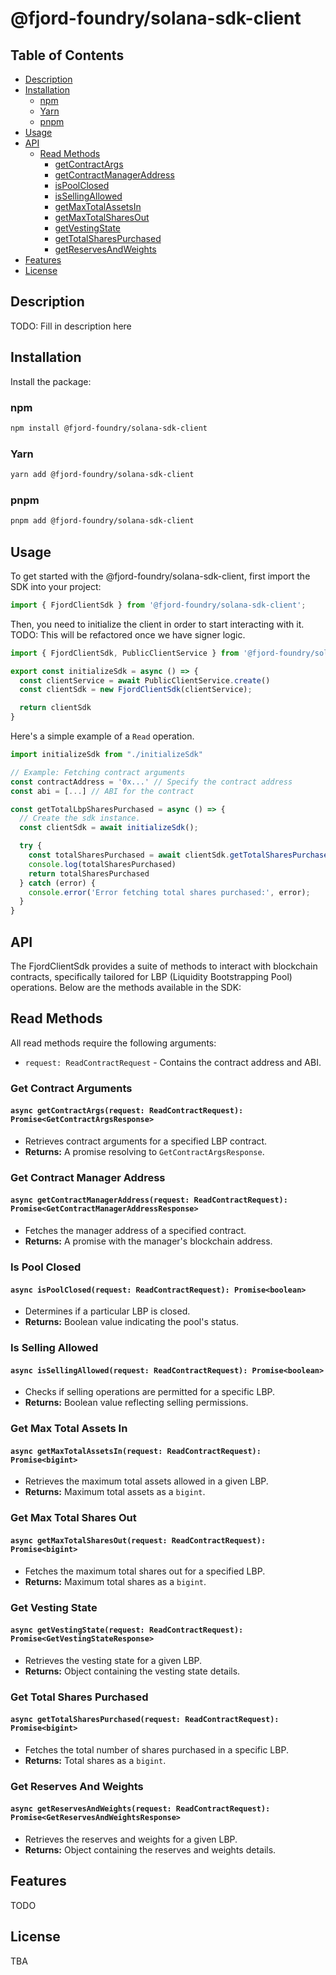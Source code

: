 # @fjord-foundry/solana-sdk-client

## Table of Contents

- [Description](#description)
- [Installation](#installation)
  - [npm](#npm)
  - [Yarn](#yarn)
  - [pnpm](#pnpm)
- [Usage](#usage)
- [API](#api)
  - [Read Methods](#read-methods)
    - [getContractArgs](#get-contract-arguments)
    - [getContractManagerAddress](#get-contract-manager-address)
    - [isPoolClosed](#is-pool-closed)
    - [isSellingAllowed](#is-selling-allowed)
    - [getMaxTotalAssetsIn](#get-max-total-assets-in)
    - [getMaxTotalSharesOut](#get-max-total-shares-out)
    - [getVestingState](#get-vesting-state)
    - [getTotalSharesPurchased](#get-total-shares-purchased)
    - [getReservesAndWeights](#get-reserves-and-weights)
- [Features](#features)
- [License](#license)

## Description

TODO: Fill in description here

## Installation

Install the package:

### npm

```bash
npm install @fjord-foundry/solana-sdk-client
```

### Yarn

```bash
yarn add @fjord-foundry/solana-sdk-client
```

### pnpm

```bash
pnpm add @fjord-foundry/solana-sdk-client
```

## Usage

To get started with the @fjord-foundry/solana-sdk-client, first import the SDK into your project:

```ts
import { FjordClientSdk } from '@fjord-foundry/solana-sdk-client';
```

Then, you need to initialize the client in order to start interacting with it.
TODO: This will be refactored once we have signer logic.

```ts
import { FjordClientSdk, PublicClientService } from '@fjord-foundry/solana-sdk-client

export const initializeSdk = async () => {
  const clientService = await PublicClientService.create()
  const clientSdk = new FjordClientSdk(clientService);

  return clientSdk
}
```

Here's a simple example of a `Read` operation.

```ts
import initializeSdk from "./initializeSdk"

// Example: Fetching contract arguments
const contractAddress = '0x...' // Specify the contract address
const abi = [...] // ABI for the contract

const getTotalLbpSharesPurchased = async () => {
  // Create the sdk instance.
  const clientSdk = await initializeSdk();

  try {
    const totalSharesPurchased = await clientSdk.getTotalSharesPurchased({ contractAddress, abi });
    console.log(totalSharesPurchased)
    return totalSharesPurchased
  } catch (error) {
    console.error('Error fetching total shares purchased:', error);
  }
}
```

## API

The FjordClientSdk provides a suite of methods to interact with blockchain contracts, specifically tailored for LBP (Liquidity Bootstrapping Pool) operations. Below are the methods available in the SDK:

## Read Methods

All read methods require the following arguments:

- `request: ReadContractRequest` - Contains the contract address and ABI.

### Get Contract Arguments

#### `async getContractArgs(request: ReadContractRequest): Promise<GetContractArgsResponse>`

- Retrieves contract arguments for a specified LBP contract.
- **Returns:** A promise resolving to `GetContractArgsResponse`.

### Get Contract Manager Address

#### `async getContractManagerAddress(request: ReadContractRequest): Promise<GetContractManagerAddressResponse>`

- Fetches the manager address of a specified contract.
- **Returns:** A promise with the manager's blockchain address.

### Is Pool Closed

#### `async isPoolClosed(request: ReadContractRequest): Promise<boolean>`

- Determines if a particular LBP is closed.
- **Returns:** Boolean value indicating the pool's status.

### Is Selling Allowed

#### `async isSellingAllowed(request: ReadContractRequest): Promise<boolean>`

- Checks if selling operations are permitted for a specific LBP.
- **Returns:** Boolean value reflecting selling permissions.

### Get Max Total Assets In

#### `async getMaxTotalAssetsIn(request: ReadContractRequest): Promise<bigint>`

- Retrieves the maximum total assets allowed in a given LBP.
- **Returns:** Maximum total assets as a `bigint`.

### Get Max Total Shares Out

#### `async getMaxTotalSharesOut(request: ReadContractRequest): Promise<bigint>`

- Fetches the maximum total shares out for a specified LBP.
- **Returns:** Maximum total shares as a `bigint`.

### Get Vesting State

#### `async getVestingState(request: ReadContractRequest): Promise<GetVestingStateResponse>`

- Retrieves the vesting state for a given LBP.
- **Returns:** Object containing the vesting state details.

### Get Total Shares Purchased

#### `async getTotalSharesPurchased(request: ReadContractRequest): Promise<bigint>`

- Fetches the total number of shares purchased in a specific LBP.
- **Returns:** Total shares as a `bigint`.

### Get Reserves And Weights

#### `async getReservesAndWeights(request: ReadContractRequest): Promise<GetReservesAndWeightsResponse>`

- Retrieves the reserves and weights for a given LBP.
- **Returns:** Object containing the reserves and weights details.

## Features

TODO

## License

TBA
